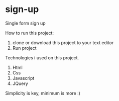 # sign-up

Single form sign up

How to run this project:

1. clone or download this project to your text editor
2. Run project

Technologies i used on this project.

1. Html
2. Css
3. Javascript
4. JQuery

Simplicity is key, minimum is more :)
